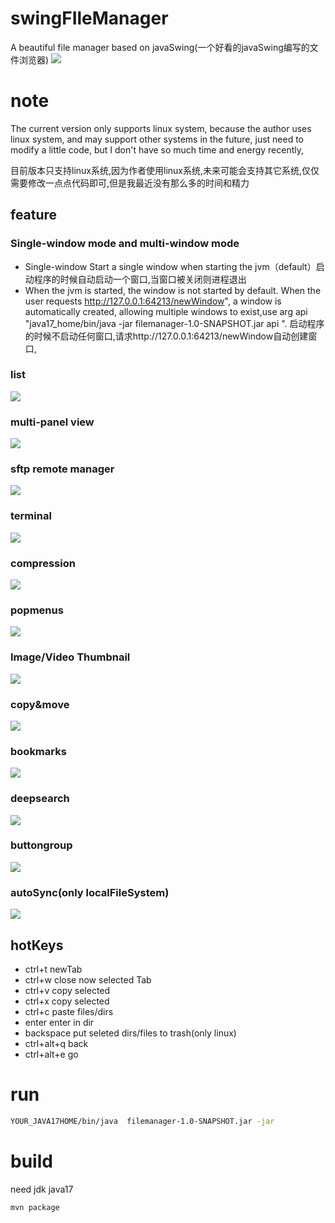 # swingFIleManager
A beautiful file manager based on javaSwing(一个好看的javaSwing编写的文件浏览器)
![](images/tree.png)

# note
The current version only supports linux system, because the author uses linux system, and may support other systems in the future, just need to modify a little code, but I don't have so much time and energy recently,

目前版本只支持linux系统,因为作者使用linux系统,未来可能会支持其它系统,仅仅需要修改一点点代码即可,但是我最近没有那么多的时间和精力


## feature
### Single-window mode and multi-window mode
- Single-window Start a single window when starting the jvm（default）启动程序的时候自动启动一个窗口,当窗口被关闭则进程退出
- When the jvm is started, the window is not started by default. When the user requests http://127.0.0.1:64213/newWindow", a window is automatically created, allowing multiple windows to exist,use arg api "java17_home/bin/java -jar  filemanager-1.0-SNAPSHOT.jar  api ".  启动程序的时候不启动任何窗口,请求http://127.0.0.1:64213/newWindow自动创建窗口,


### list 
![](images/list.png)

### multi-panel view
![](images/tree.png)

### sftp remote manager
![](images/sftp.png)

### terminal 
![](images/terminal.png)

### compression
![](images/compression.png)

### popmenus

![](images/popmenus.png)

### Image/Video Thumbnail
 ![](images/image.png)

### copy&move
![](images/copy.gif)

### bookmarks
![](images/bookmarks.png)

### deepsearch
![](images/deepsreach.gif)
### buttongroup
![](images/buttongroup.gif)

### autoSync(only localFileSystem)
![](images/autorefresh.gif)


## hotKeys
- ctrl+t newTab
- ctrl+w close now selected Tab
- ctrl+v copy selected
- ctrl+x copy selected
- ctrl+c paste files/dirs
- enter enter in dir
- backspace put seleted dirs/files to trash(only linux)
- ctrl+alt+q back
- ctrl+alt+e go  

# run 
```bash
YOUR_JAVA17HOME/bin/java  filemanager-1.0-SNAPSHOT.jar -jar 
```

# build 

need jdk java17 
```bash
mvn package 
```
